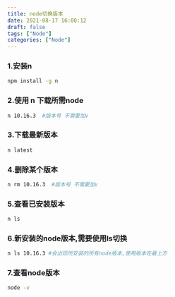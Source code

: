 ```yaml
---
title: node切换版本
date: 2021-08-17 16:00:12
draft: false
tags: ["Node"]
categories: ["Node"]
---
```


### 1.安装n
```bash
npm install -g n
```

### 2.使用 n 下载所需node
```bash
n 10.16.3  #版本号 不需要加v
```

### 3.下载最新版本
```bash
n latest
```

### 4.删除某个版本
```bash
n rm 10.16.3  #版本号 不需要加v
```

### 5.查看已安装版本
```bash
n ls
```

### 6.新安装的node版本,需要使用ls切换
```bash
n ls 10.16.3 #会出现所安装的所有node版本,使用版本在最上方
```

### 7.查看node版本
```bash
node -v
```

